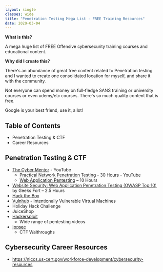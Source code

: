 ```yaml
---
layout: single
classes: wide
title: "Penetration Testing Mega List - FREE Training Resources"
date: 2020-03-04
---
```



**What is this?**

A mega huge list of FREE Offensive cybersecurity training courses and educational content.


**Why did I create this?**

There's an abundance of great free content related to Penetration testing and I wanted to create one consolidated location for myself, and share it with the community.

Not everyone can spend money on full-fledge SANS training or university courses or even udemy/etc courses. There's so much quality content that is free.


Google is your best friend, use it, a lot!

## Table of Contents

- Penetration Testing & CTF
- Career Resources


## Penetration Testing & CTF

- [The Cyber Mentor](https://www.youtube.com/channel/UC0ArlFuFYMpEewyRBzdLHiw) - YouTube
    - [Practical Network Penetration Testing](https://www.youtube.com/playlist?list=PLLKT__MCUeiwBa7d7F_vN1GUwz_2TmVQj) - 30 Hours - YouTube
    - [Web Application Pentesting](https://www.youtube.com/playlist?list=PLLKT__MCUeixCoi2jtP2Jj8nZzM4MOzBL) – 10 Hours
- [Website Security: Web Application Penetration Testing (OWASP Top 10)](https://www.youtube.com/playlist?list=PLp4w7b_XLssS2d2gbkesLY5uSxWoufdkN) by Geeks Fort – 2.5 Hours
- [Hack the Box](https://www.hackthebox.eu/)
- [Vulnhub](https://www.vulnhub.com/) - Intentionally Vulnerable Virtual Machines
- Holiday Hack Challenge
- JuiceShop
- [Hackersploit](https://www.youtube.com/channel/UC0ZTPkdxlAKf-V33tqXwi3Q)
    - Wide range of pentesting videos
- [Ippsec](https://www.youtube.com/channel/UCa6eh7gCkpPo5XXUDfygQQA)
    - CTF Walthroughs

## Cybersecurity Career Resources
- https://niccs.us-cert.gov/workforce-development/cybersecurity-resources
